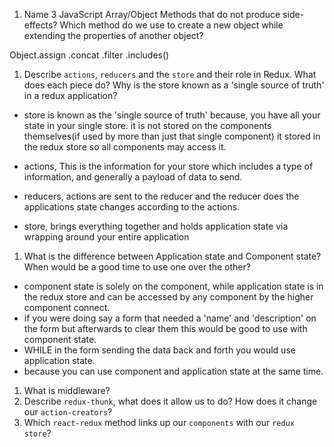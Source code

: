 1.  Name 3 JavaScript Array/Object Methods that do not produce side-effects? Which method do we use to create a new object while extending the properties of another object?

Object.assign
.concat
.filter
.includes()

1.  Describe `actions`, `reducers` and the `store` and their role in Redux. What does each piece do? Why is the store known as a 'single source of truth' in a redux application?

- store is known as the 'single source of truth' because, you have all your state in your single store. it is not stored on the components themselves(if used by more than just that single component) it stored in the redux store so all components may access it.

- actions, This is the information for your store which includes a type of information, and generally a payload of data to send.
- reducers, actions are sent to the reducer and the reducer does the applications state changes according to the actions.
- store, brings everything together and holds application state via wrapping around your entire application

1.  What is the difference between Application state and Component state? When would be a good time to use one over the other?

- component state is solely on the component, while application state is in the redux store and can be accessed by any component by the higher component
  connect.
- if you were doing say a form that needed a 'name' and 'description' on the form but afterwards to clear them this would be good to use with component state.
- WHILE in the form sending the data back and forth you would use application state.
- because you can use component and application state at the same time.

1.  What is middleware?
1.  Describe `redux-thunk`, what does it allow us to do? How does it change our `action-creators`?
1.  Which `react-redux` method links up our `components` with our `redux store`?
